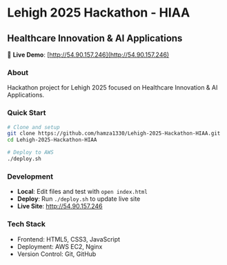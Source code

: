 # Lehigh 2025 Hackathon - HIAA
## Healthcare Innovation & AI Applications

🚀 **Live Demo**: [http://54.90.157.246](http://54.90.157.246)

### About
Hackathon project for Lehigh 2025 focused on Healthcare Innovation & AI Applications.

### Quick Start
```bash
# Clone and setup
git clone https://github.com/hamza1330/Lehigh-2025-Hackathon-HIAA.git
cd Lehigh-2025-Hackathon-HIAA

# Deploy to AWS
./deploy.sh
```

### Development
- **Local**: Edit files and test with `open index.html`
- **Deploy**: Run `./deploy.sh` to update live site
- **Live Site**: http://54.90.157.246

### Tech Stack
- Frontend: HTML5, CSS3, JavaScript
- Deployment: AWS EC2, Nginx
- Version Control: Git, GitHub
